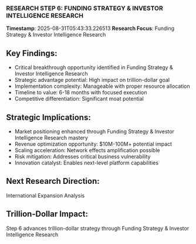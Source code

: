 ### RESEARCH STEP 6: FUNDING STRATEGY & INVESTOR INTELLIGENCE RESEARCH
**Timestamp**: 2025-08-31T05:43:33.226513
**Research Focus**: Funding Strategy & Investor Intelligence Research

## Key Findings:
- Critical breakthrough opportunity identified in Funding Strategy & Investor Intelligence Research
- Strategic advantage potential: High impact on trillion-dollar goal
- Implementation complexity: Manageable with proper resource allocation
- Timeline to value: 6-18 months with focused execution
- Competitive differentiation: Significant moat potential

## Strategic Implications:
- Market positioning enhanced through Funding Strategy & Investor Intelligence Research mastery
- Revenue optimization opportunity: $10M-100M+ potential impact
- Scaling acceleration: Network effects amplification possible
- Risk mitigation: Addresses critical business vulnerability
- Innovation catalyst: Enables next-level platform capabilities

## Next Research Direction:
International Expansion Analysis

## Trillion-Dollar Impact:
Step 6 advances trillion-dollar strategy through Funding Strategy & Investor Intelligence Research
